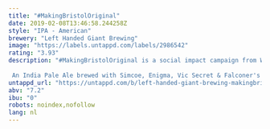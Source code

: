 ```yaml
---
title: "#MakingBristolOriginal"
date: 2019-02-08T13:46:58.244258Z
style: "IPA - American"
brewery: "Left Handed Giant Brewing"
image: "https://labels.untappd.com/labels/2986542"
rating: "3.93"
description: "#MakingBristolOriginal is a social impact campaign from Whalecake Social, a Bristol based social media agency. The first series of this campaign is all about giving indie brands of the food and drink scene a bigger voice.  An India Pale Ale brewed with Simcoe, Enigma, Vic Secret & Falconer's Flight."
untappd_url: "https://untappd.com/b/left-handed-giant-brewing-makingbristoloriginal/2986542"
abv: "7.2"
ibu: "0"
robots: noindex,nofollow
lang: nl
---
```

